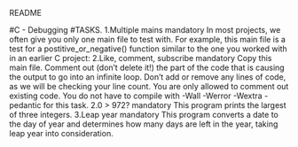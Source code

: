 README

#C - Debugging
#TASKS.
1.Multiple mains mandatory In most projects, we often give you only one main file to test with. For example, this main file is a test for a postitive_or_negative() function similar to the one you worked with in an earlier C project:
2.Like, comment, subscribe mandatory Copy this main file. Comment out (don’t delete it!) the part of the code that is causing the output to go into an infinite loop.
Don’t add or remove any lines of code, as we will be checking your line count. You are only allowed to comment out existing code. You do not have to compile with -Wall -Werror -Wextra -pedantic for this task.
2.0 > 972? mandatory This program prints the largest of three integers.
3.Leap year mandatory This program converts a date to the day of year and determines how many days are left in the year, taking leap year into consideration.
